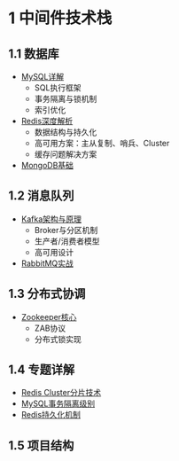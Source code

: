 # 1 中间件技术栈

## 1.1 数据库
- [MySQL详解](310-mysql/Mysql%2045%E8%AE%B2%20%E9%80%9F%E8%AE%B0/A0%20-%20%E5%A4%A7%E7%BA%B2%E4%B8%80%E8%A7%88.md)
  - SQL执行框架
  - 事务隔离与锁机制
  - 索引优化
- [Redis深度解析](320-redis/A00%20-%20redis%20%E5%A4%A7%E7%BA%B2.md)
  - 数据结构与持久化
  - 高可用方案：主从复制、哨兵、Cluster
  - 缓存问题解决方案
- [MongoDB基础](330-mongo/A01%20-%20Mongo%E5%9F%BA%E6%9C%AC.md)

## 1.2 消息队列
- [Kafka架构与原理](./kafka.md)
  - Broker与分区机制
  - 生产者/消费者模型
  - 高可用设计
- [RabbitMQ实战](./rabbitmq.md)

## 1.3 分布式协调
- [Zookeeper核心](./zookeeper.md)
  - ZAB协议
  - 分布式锁实现

## 1.4 专题详解
- [Redis Cluster分片技术](320-redis/C06%20-%20Redis%E9%AB%98%E5%8F%AF%E6%8B%93%E5%B1%95%EF%BC%9A%E5%88%86%E7%89%87%E6%8A%80%E6%9C%AF%EF%BC%88Redis%20Cluster%EF%BC%89%E8%AF%A6%E8%A7%A3.md)
- [MySQL事务隔离级别](310-mysql/Mysql%2045%E8%AE%B2%20%E9%80%9F%E8%AE%B0/B03%20-%20%E4%BA%8B%E5%8A%A1%E9%9A%94%E7%A6%BB.md)
- [Redis持久化机制](320-redis/C01%20-%20Redis%E6%8C%81%E4%B9%85%E5%8C%96%EF%BC%9ARDB%E5%92%8CAOF%E6%9C%BA%E5%88%B6%E8%AF%A6%E8%A7%A3.md)

## 1.5 项目结构